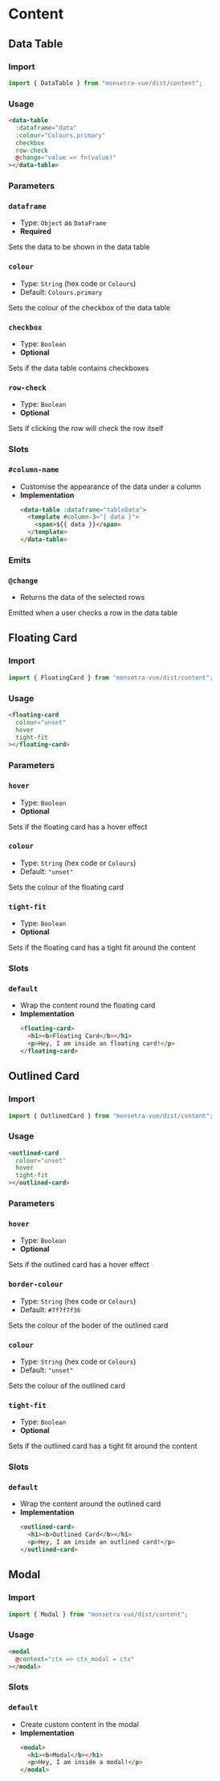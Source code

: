 # Content

## Data Table

### Import

```jsx
import { DataTable } from "monsetra-vue/dist/content";
```

### Usage

```html
<data-table
  :dataframe="data"
  :colour="Colours.primary"
  checkbox
  row-check
  @change="value => fn(value)"
></data-table>
```

### Parameters

### `dataframe`

* Type: `Object` as `DataFrame`
* **Required**

Sets the data to be shown in the data table

### `colour`

* Type: `String` (hex code or `Colours`)
* Default: `Colours.primary`

Sets the colour of the checkbox of the data table

### `checkbox`

* Type: `Boolean`
* **Optional**

Sets if the data table contains checkboxes

### `row-check`

* Type: `Boolean`
* **Optional**

Sets if clicking the row will check the row itself

### Slots

### `#column-name`

* Customise the appearance of the data under a column
* **Implementation**
  ```html
  <data-table :dataframe="tableData">
    <template #column-3="{ data }">
      <span>${{ data }}</span>
    </template>
  </data-table>
  ```

### Emits

### `@change`

* Returns the data of the selected rows

Emitted when a user checks a row in the data table

## Floating Card

### Import

```jsx
import { FloatingCard } from "monsetra-vue/dist/content";
```

### Usage

```html
<floating-card
  colour="unset"
  hover
  tight-fit
></floating-card>
```

### Parameters

### `hover`

* Type: `Boolean`
* **Optional**

Sets if the floating card has a hover effect

### `colour`

* Type: `String` (hex code or `Colours`)
* Default: `"unset"`

Sets the colour of the floating card

### `tight-fit`

* Type: `Boolean`
* **Optional**

Sets if the floating card has a tight fit around the content

### Slots

### `default`

* Wrap the content round the floating card
* **Implementation**
  ```html
  <floating-card>
    <h1><b>Floating Card</b></h1>
    <p>Hey, I am inside an floating card!</p>
  </floating-card>
  ```

## Outlined Card

### Import

```jsx
import { OutlinedCard } from "monsetra-vue/dist/content";
```

### Usage

```html
<outlined-card
  colour="unset"
  hover
  tight-fit
></outlined-card>
```

### Parameters

### `hover`

* Type: `Boolean`
* **Optional**

Sets if the outlined card has a hover effect

### `border-colour`

* Type: `String` (hex code or `Colours`)
* Default: `#7f7f7f36`

Sets the colour of the boder of the outlined card

### `colour`

* Type: `String` (hex code or `Colours`)
* Default: `"unset"`

Sets the colour of the outlined card

### `tight-fit`

* Type: `Boolean`
* **Optional**

Sets if the outlined card has a tight fit around the content

### Slots

### `default`

* Wrap the content around the outlined card
* **Implementation**
  ```html
  <outlined-card>
    <h1><b>Outlined Card</b></h1>
    <p>Hey, I am inside an outlined card!</p>
  </outlined-card>
  ```

## Modal

### Import

```jsx
import { Modal } from "monsetra-vue/dist/content";
```

### Usage

```html
<modal
  @context="ctx => ctx_modal = ctx"
></modal>
```

### Slots

### `default`

* Create custom content in the modal
* **Implementation**
  ```html
  <modal>
    <h1><b>Modal</b></h1>
    <p>Hey, I am inside a modal!</p>
  </modal>
  ```
